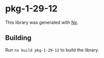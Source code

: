# pkg-1-29-12

This library was generated with [Nx](https://nx.dev).

## Building

Run `nx build pkg-1-29-12` to build the library.
